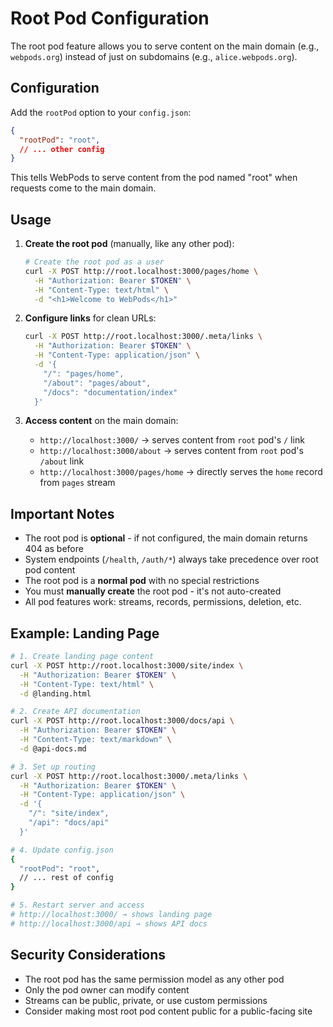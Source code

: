 # Root Pod Configuration

The root pod feature allows you to serve content on the main domain (e.g., `webpods.org`) instead of just on subdomains (e.g., `alice.webpods.org`).

## Configuration

Add the `rootPod` option to your `config.json`:

```json
{
  "rootPod": "root",
  // ... other config
}
```

This tells WebPods to serve content from the pod named "root" when requests come to the main domain.

## Usage

1. **Create the root pod** (manually, like any other pod):
   ```bash
   # Create the root pod as a user
   curl -X POST http://root.localhost:3000/pages/home \
     -H "Authorization: Bearer $TOKEN" \
     -H "Content-Type: text/html" \
     -d "<h1>Welcome to WebPods</h1>"
   ```

2. **Configure links** for clean URLs:
   ```bash
   curl -X POST http://root.localhost:3000/.meta/links \
     -H "Authorization: Bearer $TOKEN" \
     -H "Content-Type: application/json" \
     -d '{
       "/": "pages/home",
       "/about": "pages/about",
       "/docs": "documentation/index"
     }'
   ```

3. **Access content** on the main domain:
   - `http://localhost:3000/` → serves content from `root` pod's `/` link
   - `http://localhost:3000/about` → serves content from `root` pod's `/about` link
   - `http://localhost:3000/pages/home` → directly serves the `home` record from `pages` stream

## Important Notes

- The root pod is **optional** - if not configured, the main domain returns 404 as before
- System endpoints (`/health`, `/auth/*`) always take precedence over root pod content
- The root pod is a **normal pod** with no special restrictions
- You must **manually create** the root pod - it's not auto-created
- All pod features work: streams, records, permissions, deletion, etc.

## Example: Landing Page

```bash
# 1. Create landing page content
curl -X POST http://root.localhost:3000/site/index \
  -H "Authorization: Bearer $TOKEN" \
  -H "Content-Type: text/html" \
  -d @landing.html

# 2. Create API documentation
curl -X POST http://root.localhost:3000/docs/api \
  -H "Authorization: Bearer $TOKEN" \
  -H "Content-Type: text/markdown" \
  -d @api-docs.md

# 3. Set up routing
curl -X POST http://root.localhost:3000/.meta/links \
  -H "Authorization: Bearer $TOKEN" \
  -H "Content-Type: application/json" \
  -d '{
    "/": "site/index",
    "/api": "docs/api"
  }'

# 4. Update config.json
{
  "rootPod": "root",
  // ... rest of config
}

# 5. Restart server and access
# http://localhost:3000/ → shows landing page
# http://localhost:3000/api → shows API docs
```

## Security Considerations

- The root pod has the same permission model as any other pod
- Only the pod owner can modify content
- Streams can be public, private, or use custom permissions
- Consider making most root pod content public for a public-facing site